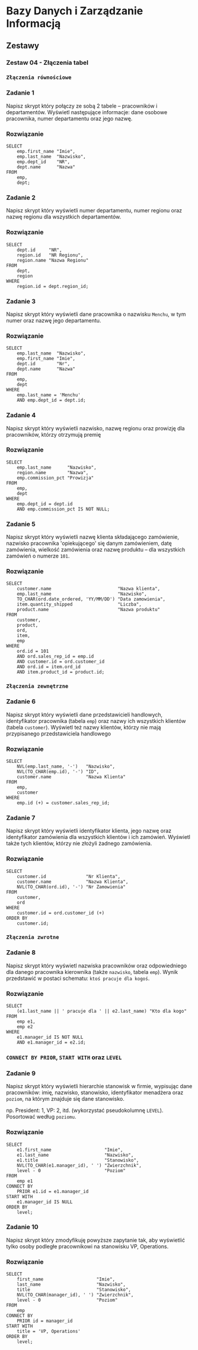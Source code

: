 # Bazy Danych i Zarządzanie Informacją

## Zestawy

### Zestaw 04 - Złączenia tabel

### ```Złączenia równościowe```

### Zadanie 1

Napisz skrypt który połączy ze sobą 2 tabele – pracowników i departamentów. Wyświetl następujące informacje: dane osobowe pracownika, numer departamentu oraz jego nazwę.

### Rozwiązanie

```
SELECT
    emp.first_name "Imie",
    emp.last_name  "Nazwisko",
    emp.dept_id    "NR",
    dept.name      "Nazwa"
FROM
    emp,
    dept;
```

### Zadanie 2

Napisz skrypt który wyświetli numer departamentu, numer regionu oraz nazwę regionu dla wszystkich departamentów.

### Rozwiązanie

```
SELECT
    dept.id     "NR",
    region.id   "NR Regionu",
    region.name "Nazwa Regionu"
FROM
    dept,
    region
WHERE
    region.id = dept.region_id;
```

### Zadanie 3

Napisz skrypt który wyświetli dane pracownika o nazwisku ```Menchu```, w tym numer oraz nazwę jego departamentu.

### Rozwiązanie

```
SELECT
    emp.last_name  "Nazwisko",
    emp.first_name "Imie",
    dept.id        "Nr",
    dept.name      "Nazwa"
FROM
    emp,
    dept
WHERE
    emp.last_name = 'Menchu'
    AND emp.dept_id = dept.id;
```

### Zadanie 4

Napisz skrypt który wyświetli nazwisko, nazwę regionu oraz prowizję dla pracowników, którzy otrzymują premię

### Rozwiązanie

```
SELECT
    emp.last_name      "Nazwisko",
    region.name        "Nazwa",
    emp.commission_pct "Prowizja"
FROM
    emp,
    dept
WHERE
    emp.dept_id = dept.id
    AND emp.commission_pct IS NOT NULL;
```

### Zadanie 5

Napisz skrypt który wyświetli nazwę klienta składającego zamówienie, nazwisko pracownika 'opiekującego' się danym zamówieniem, datę zamówienia, wielkość zamówienia oraz nazwę produktu – dla wszystkich zamówień o numerze ```101```.

### Rozwiązanie

```
SELECT
    customer.name                         "Nazwa klienta",
    emp.last_name                         "Nazwisko",
    TO_CHAR(ord.date_ordered, 'YY/MM/DD') "Data zamowienia",
    item.quantity_shipped                 "Liczba",
    product.name                          "Nazwa produktu"
FROM
    customer,
    product,
    ord,
    item,
    emp
WHERE
    ord.id = 101
    AND ord.sales_rep_id = emp.id
    AND customer.id = ord.customer_id
    AND ord.id = item.ord_id
    AND item.product_id = product.id;
```

### ```Złączenia zewnętrzne```

### Zadanie 6

Napisz skrypt który wyświetli dane przedstawicieli handlowych, identyfikator pracownika (tabela ```emp```) oraz nazwy ich wszystkich klientów (tabela ```customer```). Wyświetl też nazwy klientów, którzy nie mają przypisanego przedstawiciela handlowego

### Rozwiązanie

```
SELECT
    NVL(emp.last_name, '-')   "Nazwisko",
    NVL(TO_CHAR(emp.id), '-') "ID",
    customer.name             "Nazwa Klienta"
FROM
    emp,
    customer
WHERE
    emp.id (+) = customer.sales_rep_id;
```

### Zadanie 7

Napisz skrypt który wyświetli identyfikator klienta, jego nazwę oraz identyfikator zamówienia dla wszystkich klientów i ich zamówień. Wyświetl także tych klientów, którzy nie złożyli żadnego zamówienia. 

### Rozwiązanie

```
SELECT
    customer.id               "Nr Klienta",
    customer.name             "Nazwa Klienta",
    NVL(TO_CHAR(ord.id), '-') "Nr Zamowienia"
FROM
    customer,
    ord
WHERE
    customer.id = ord.customer_id (+)
ORDER BY
    customer.id;
```

### ```Złączenia zwrotne```

### Zadanie 8

Napisz skrypt który wyświetl nazwiska pracowników oraz odpowiedniego dla danego pracownika kierownika (także ```nazwisko```, tabela ```emp```). Wynik przedstawić w postaci schematu: ```ktoś pracuje dla kogoś```. 

### Rozwiązanie

```
SELECT
    (e1.last_name || ' pracuje dla ' || e2.last_name) "Kto dla kogo"
FROM
    emp e1,
    emp e2
WHERE
    e1.manager_id IS NOT NULL
    AND e1.manager_id = e2.id;
```

### ```CONNECT BY PRIOR```, ```START WITH``` oraz ```LEVEL```

### Zadanie 9

Napisz skrypt który wyświetli hierarchie stanowisk w firmie, wypisując dane pracowników: imię, nazwisko, stanowisko, identyfikator menadżera oraz ```poziom```, na którym znajduje się dane stanowisko.

np. President: 1, VP: 2, itd. (wykorzystać pseudokolumnę ```LEVEL```). Posortować według ```poziomu```.

### Rozwiązanie

```
SELECT
    e1.first_name                    "Imie",
    e1.last_name                     "Nazwisko",
    e1.title                         "Stanowisko",
    NVL(TO_CHAR(e1.manager_id), ' ') "Zwierzchnik",
    level - 0                        "Poziom"
FROM
    emp e1
CONNECT BY
    PRIOR e1.id = e1.manager_id
START WITH 
    e1.manager_id IS NULL
ORDER BY
    level;
```

### Zadanie 10

Napisz skrypt który zmodyfikuję powyższe zapytanie tak, aby wyświetlić tylko osoby podległe pracownikowi na stanowisku VP, Operations.

### Rozwiązanie

```
SELECT
    first_name                    "Imie",
    last_name                     "Nazwisko",
    title                         "Stanowisko",
    NVL(TO_CHAR(manager_id), ' ') "Zwierzchnik",
    level - 0                     "Poziom"
FROM
    emp 
CONNECT BY
    PRIOR id = manager_id
START WITH
    title = 'VP, Operations'
ORDER BY
    level;
```
